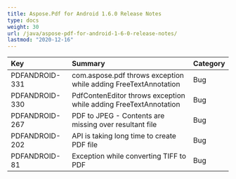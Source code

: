 ```yaml
---
title: Aspose.Pdf for Android 1.6.0 Release Notes
type: docs
weight: 30
url: /java/aspose-pdf-for-android-1-6-0-release-notes/
lastmod: "2020-12-16"
---
```


|Key |Summary |Category |
| :- | :- | :- |
|PDFANDROID-331 |com.aspose.pdf throws exception while adding FreeTextAnnotation|Bug |
|PDFANDROID-330 |PdfContenEditor throws exception while adding FreeTextAnnotation|Bug |
|PDFANDROID-267 |PDF to JPEG - Contents are missing over resultant file|Bug |
|PDFANDROID-202|API is taking long time to create PDF file|Bug |
|PDFANDROID-81|Exception while converting TIFF to PDF|Bug |

